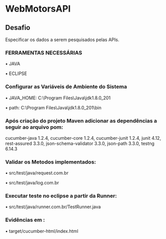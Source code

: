 # WebMotorsAPI

## Desafio
Especificar os dados a serem pesquisados pelas APIs.

### FERRAMENTAS NECESSÁRIAS
• JAVA

• ECLIPSE


### Configurar as Variáveis de Ambiente do Sistema
• JAVA_HOME: C:\Program Files\Java\jdk1.8.0_201

• path: C:\Program Files\Java\jdk1.8.0_201\bin

### Após criação do projeto Maven adicionar as dependências a seguir ao arquivo pom:
cucumber-java 1.2.4, cucumber-core 1.2.4, cucumber-junit 1.2.4, junit 4.12, rest-assured 3.3.0, json-schema-validator 3.3.0, json-path 3.3.0, testng 6.14.3

### Validar os Metodos implementados:
• src/test/java/request.com.br

• src/test/java/log.com.br

### Executar teste no eclipse a partir da Runner:
• src/test/java/runner.com.br/TestRunner.java

### Evidências em :
• target/cucumber-html/index.html
